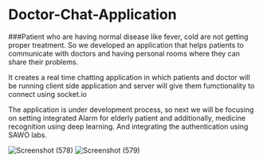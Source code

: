 # Doctor-Chat-Application

###Patient who are having normal disease like fever, cold are not getting proper treatment. So we developed an application that helps patients to communicate with doctors and having personal rooms where they can share their problems.


It creates a real time chatting application in which patients and doctor will be running client side application and server will give them fumctionality to connect using socket.io


The application is under development process, so next we will be focusing on setting integrated Alarm for elderly patient and additionally, medicine recognition using deep learning. And integrating the authentication using SAWO labs.


![Screenshot (578)](https://user-images.githubusercontent.com/43649759/138582821-36395968-f72c-41b0-9a54-bbd95f833c04.png)
![Screenshot (579)](https://user-images.githubusercontent.com/43649759/138582823-ce9aadb3-6a65-4b7e-8a86-99fb5e1fa001.png)
